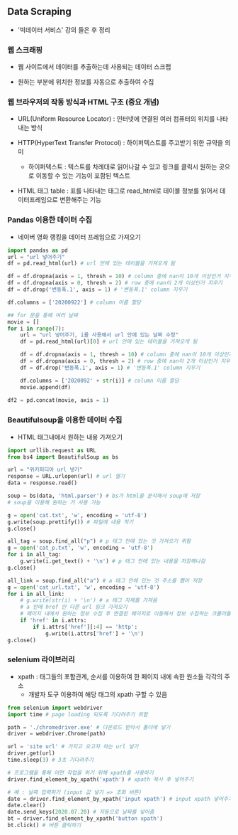 ## Data Scraping

- '빅데이터 서비스' 강의 들은 후 정리

### 웹 스크래핑

- 웹 사이트에서 데이터를 추출하는데 사용되는 데이터 스크랩

- 원하는 부분에 위치한 정보를 자동으로 추출하여 수집



### 웹 브라우저의 작동 방식과 HTML 구조 (중요 개념)

- URL(Uniform Resource Locator) : 인터넷에 연결된 여러 컴퓨터의 위치를 나타내는 방식

- HTTP(HyperText Transfer Protocol) : 하이퍼텍스트를 주고받기 위한 규약을 의미
  - 하이퍼텍스트 : 텍스트를 차례대로 읽어나갈 수 있고 링크를 클릭시 원하는 곳으로 이동할 수 있는 기능이 포함된 텍스트
- HTML 태그 table : 표를 나타내는 태그로 read_html로 테이블 정보를 읽어서 데이터프레임으로 변환해주는 기능



### Pandas 이용한 데이터 수집

- 네이버 영화 랭킹을 데이터 프레임으로 가져오기

```python
import pandas as pd
url = "url 넣어주기"
df = pd.read_html(url) # url 안에 있는 테이블을 가져오게 됨

df = df.dropna(axis = 1, thresh = 10) # column 중에 nan이 10개 이상인거 지우기
df = df.dropna(axis = 0, thresh = 2) # row 중에 nan이 2개 이상인거 지우기
df = df.drop('변동폭.1', axis = 1) # '변동폭.1' column 지우기

df.columns = ['20200922'] # column 이름 할당

## for 문을 통해 여러 날짜
movie = []
for i in range(7):
    url = "url 넣어주기, i를 사용해서 url 안에 있는 날짜 수정" 
    df = pd.read_html(url)[0] # url 안에 있는 테이블을 가져오게 됨

    df = df.dropna(axis = 1, thresh = 10) # column 중에 nan이 10개 이상인거 지우기
    df = df.dropna(axis = 0, thresh = 2) # row 중에 nan이 2개 이상인거 지우기
    df = df.drop('변동폭.1', axis = 1) # '변동폭.1' column 지우기

    df.columns = ['2020092' + str(i)] # column 이름 할당
    movie.append(df)
    
df2 = pd.concat(movie, axis = 1) 
```



### Beautifulsoup을 이용한 데이터 수집

- HTML 태그내에서 원하는 내용 가져오기

```python
import urllib.request as URL
from bs4 import BeautifulSoup as bs

url = "위키피디아 url 넣기"
response = URL.urlopen(url) # url 열기
data = response.read()

soup = bs(data, 'html.parser') # bs가 html을 분석해서 soup에 저장
# soup을 이용해 원하는 거 사용 가능

g = open('cat.txt', 'w', encoding = 'utf-8')
g.write(soup.prettify()) # 파일에 내용 적기
g.close()

all_tag = soup.find_all("p") # p 태그 안에 있는 것 가져오기 위함
g = open('cat_p.txt', 'w', encoding = 'utf-8')
for i in all_tag:
    g.write(i.get_text() + '\n') # p 태그 안에 있는 내용을 저장해나감
g.close()

all_link = soup.find_all("a") # a 태그 안에 있는 것 주소를 뽑아 저장
g = open('cat_url.txt', 'w', encoding = 'utf-8')
for i in all_link:
    # g.write(str(i) + '\n') # a 태그 자체를 가져옴
    # a 안에 href 안 다른 url 링크 가져오기
    # 페이지 내에서 원하는 정보 수집 후 연결된 페이지로 이동해서 정보 수집하는 크롤러를 만들 수 있음
    if 'href' in i.attrs:
        if i.attrs['href'][:4] == 'http':
            g.write(i.attrs['href'] + '\n')
g.close()
```



### selenium 라이브러리

- xpath : 태그들의 포함관계, 순서를 이용하여 한 페이지 내에 속한 원소들 각각의 주소
  - 개발자 도구 이용하여 해당 태그의 xpath 구할 수 있음

``` python
from selenium import webdriver
import time # page loading 되도록 기다려주기 위함 

path = './chromedriver.exe' # 다운로드 받아서 폴더에 넣기
driver = webdriver.Chrome(path)

url = 'site url' # 가지고 오고자 하는 url 넣기
driver.get(url)
time.sleep(3) # 3초 기다려주기

# 프로그램을 통해 어떤 작업을 하기 위해 xpath를 사용하기
driver.find_element_by_xpath('xpath') # xpath 복사 후 넣어주기

# 예 : 날짜 입력하기 (input 값 넣기 => 조회 버튼)
date = driver.find_element_by_xpath('input xpath') # input xpath 넣어주기
date.clear()
date.send_keys(2020.07.20) # 자동으로 날짜를 넣어줌
bt = driver.find_element_by_xpath('button xpath') 
bt.click() # 버튼 클릭하기

```